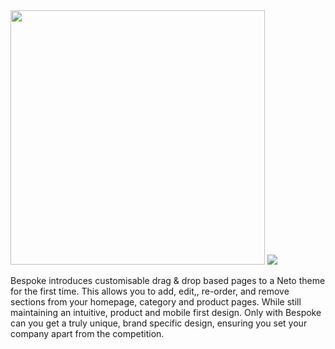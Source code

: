 <img width="407" src="https://bespoketheme.neto.com.au/assets/website_logo.png?1538395590">

<img src="https://bespoketheme.neto.com.au/assets/images/Bespoke%20Cover.png">

Bespoke introduces customisable drag & drop based pages to a Neto theme for the first time. This allows you to add, edit,, re-order, and remove sections from your homepage, category and product pages. While still maintaining an intuitive, product and mobile first design. Only with Bespoke can you get a truly unique, brand specific design, ensuring you set your company apart from the competition.
